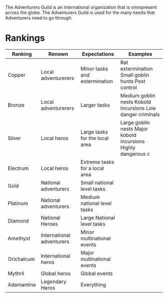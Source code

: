 The Adventurers Guild is an international organization that is omnipresent across the globe. The Adventurers Guild is used for the many needs that Adventurers need to go through.

# Rankings
| Ranking    | Renown                    | Expectations                   | Examples                                                    |
| ---------- | ------------------------- | ------------------------------ | ----------------------------------------------------------- |
| Copper     | Local adventurerers       | Minor tasks and extermination  | Rat extermination Small goblin hunts  Pest control          |
| Bronze     | Local adventurerers       | Larger tasks                   | Medium goblin nests  Kobold incursions Low danger criminals |
| Silver     | Local heros               | Large tasks for the local area | Large goblin nests  Major kobold incursions Highly dangerous c                                                             |
| Electrum   | Local heros               | Extreme tasks for a local area |                                                             |
| Gold       | National adventurers      | Small national level tasks     |                                                             |
| Platinum   | National adventurers      | Medium national level tasks    |                                                             |
| Diamond    | National Heroes           | Large National level tasks     |                                                             |
| Amethyst   | International adventurers | Minor multinational events     |                                                             |
| Orichalcum | International heros       | Major multinational events     |                                                             |
| Mythril    | Global heros              | Global events                  |                                                             |
| Adamantine | Legendary Heros           | Everything                     |                                                             |
